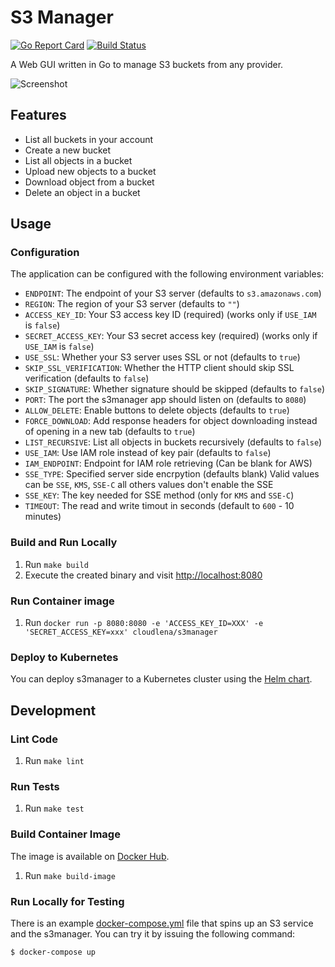 # S3 Manager

[![Go Report Card](https://goreportcard.com/badge/github.com/cloudlena/s3manager)](https://goreportcard.com/report/github.com/cloudlena/s3manager)
[![Build Status](https://github.com/cloudlena/s3manager/actions/workflows/main.yml/badge.svg)](https://github.com/cloudlena/s3manager/actions)

A Web GUI written in Go to manage S3 buckets from any provider.

![Screenshot](https://raw.githubusercontent.com/cloudlena/s3manager/master/screenshot.png)

## Features

- List all buckets in your account
- Create a new bucket
- List all objects in a bucket
- Upload new objects to a bucket
- Download object from a bucket
- Delete an object in a bucket

## Usage

### Configuration

The application can be configured with the following environment variables:

- `ENDPOINT`: The endpoint of your S3 server (defaults to `s3.amazonaws.com`)
- `REGION`: The region of your S3 server (defaults to `""`)
- `ACCESS_KEY_ID`: Your S3 access key ID (required) (works only if `USE_IAM` is `false`)
- `SECRET_ACCESS_KEY`: Your S3 secret access key (required) (works only if `USE_IAM` is `false`)
- `USE_SSL`: Whether your S3 server uses SSL or not (defaults to `true`)
- `SKIP_SSL_VERIFICATION`: Whether the HTTP client should skip SSL verification (defaults to `false`)
- `SKIP_SIGNATURE`: Whether signature should be skipped (defaults to `false`)
- `PORT`: The port the s3manager app should listen on (defaults to `8080`)
- `ALLOW_DELETE`: Enable buttons to delete objects (defaults to `true`)
- `FORCE_DOWNLOAD`: Add response headers for object downloading instead of opening in a new tab (defaults to `true`)
- `LIST_RECURSIVE`: List all objects in buckets recursively (defaults to `false`)
- `USE_IAM`: Use IAM role instead of key pair (defaults to `false`)
- `IAM_ENDPOINT`: Endpoint for IAM role retrieving (Can be blank for AWS)
- `SSE_TYPE`: Specified server side encrpytion (defaults blank) Valid values can be `SSE`, `KMS`, `SSE-C` all others values don't enable the SSE
- `SSE_KEY`: The key needed for SSE method (only for `KMS` and `SSE-C`)
- `TIMEOUT`: The read and write timout in seconds (default to `600` - 10 minutes)

### Build and Run Locally

1.  Run `make build`
1.  Execute the created binary and visit <http://localhost:8080>

### Run Container image

1. Run `docker run -p 8080:8080 -e 'ACCESS_KEY_ID=XXX' -e 'SECRET_ACCESS_KEY=xxx' cloudlena/s3manager`

### Deploy to Kubernetes

You can deploy s3manager to a Kubernetes cluster using the [Helm chart](https://github.com/sergeyshevch/s3manager-helm).

## Development

### Lint Code

1. Run `make lint`

### Run Tests

1.  Run `make test`

### Build Container Image

The image is available on [Docker Hub](https://hub.docker.com/r/cloudlena/s3manager/).

1.  Run `make build-image`

### Run Locally for Testing

There is an example [docker-compose.yml](https://github.com/cloudlena/s3manager/blob/master/docker-compose.yml) file that spins up an S3 service and the s3manager. You can try it by issuing the following command:

```shell
$ docker-compose up
```
